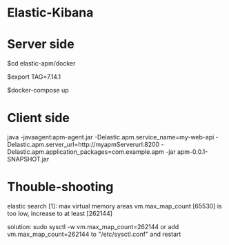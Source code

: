 # Elastic-Kibana

# Server side

$cd elastic-apm/docker

$export TAG=7.14.1

$docker-compose up

# Client side

java -javaagent:apm-agent.jar -Delastic.apm.service_name=my-web-api -Delastic.apm.server_url=http://myapmServerurl:8200 -Delastic.apm.application_packages=com.example.apm -jar apm-0.0.1-SNAPSHOT.jar

# Thouble-shooting

elastic search
[1]: max virtual memory areas vm.max_map_count [65530] is too low, increase to at least [262144]

solution: sudo sysctl -w vm.max_map_count=262144 or add vm.max_map_count=262144 to "/etc/sysctl.conf" and restart
